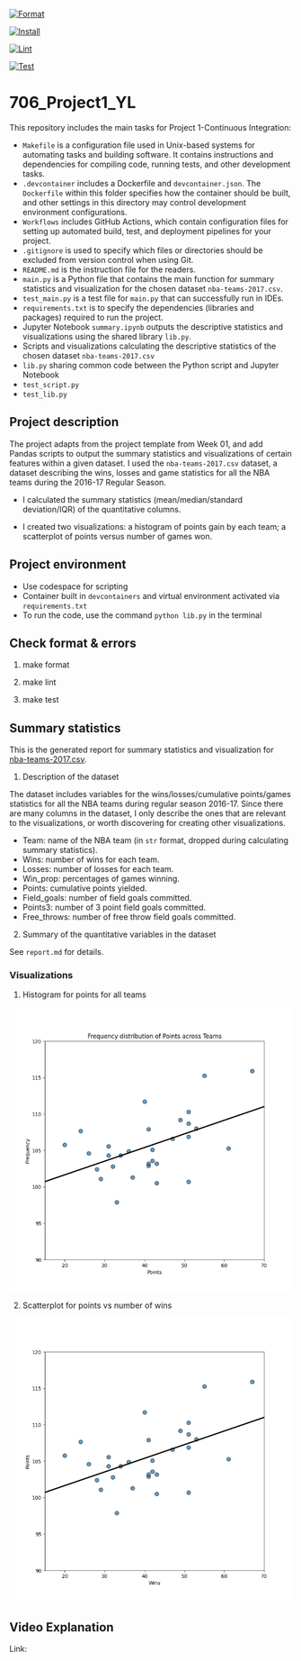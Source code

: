 [![Format](https://github.com/nogibjj/706_Project1_YL/actions/workflows/format.yml/badge.svg)](https://github.com/nogibjj/706_Project1_YL/actions/workflows/format.yml)

[![Install](https://github.com/nogibjj/706_Project1_YL/actions/workflows/install.yml/badge.svg)](https://github.com/nogibjj/706_Project1_YL/actions/workflows/install.yml)

[![Lint](https://github.com/nogibjj/706_Project1_YL/actions/workflows/lint.yml/badge.svg)](https://github.com/nogibjj/706_Project1_YL/actions/workflows/lint.yml)

[![Test](https://github.com/nogibjj/706_Project1_YL/actions/workflows/test.yml/badge.svg)](https://github.com/nogibjj/706_Project1_YL/actions/workflows/test.yml)

# 706_Project1_YL

This repository includes the main tasks for Project 1-Continuous Integration:

* `Makefile` is a configuration file used in Unix-based systems for automating tasks and building software. It contains instructions and dependencies for compiling code, running tests, and other development tasks.
* `.devcontainer` includes a Dockerfile and `devcontainer.json`. The `Dockerfile` within this folder specifies how the container should be built, and other settings in this directory may control development environment configurations.
* `Workflows` includes GitHub Actions, which contain configuration files for setting up automated build, test, and deployment pipelines for your project.
* `.gitignore` is used to specify which files or directories should be excluded from version control when using Git.
* `README.md` is the instruction file for the readers.
* `main.py` is a Python file that contains the main function for summary statistics and visualization for the chosen dataset `nba-teams-2017.csv`.
* `test_main.py`  is a test file for `main.py` that can successfully run in IDEs.
* `requirements.txt` is to specify the dependencies (libraries and packages) required to run the project.
* Jupyter Notebook `summary.ipynb` outputs the descriptive statistics and visualizations using the shared library `lib.py`.
* Scripts and visualizations calculating the descriptive statistics of the chosen dataset `nba-teams-2017.csv`
* `lib.py` sharing common code between the Python script and Jupyter Notebook
* `test_script.py`
* `test_lib.py`

## Project description

The project adapts from the project template from Week 01, and add Pandas scripts to output the summary statistics and visualizations of certain features within a given dataset. I used the `nba-teams-2017.csv` dataset, a dataset describing the wins, losses and game statistics for all the NBA teams during the 2016-17 Regular Season.

* I calculated the summary statistics (mean/median/standard deviation/IQR) of the quantitative columns.

* I created two visualizations: a histogram of points gain by each team; a scatterplot of points versus number of games won.

## Project environment

* Use codespace for scripting
* Container built in `devcontainers` and virtual environment activated via `requirements.txt`
* To run the code, use the command `python lib.py` in the terminal

## Check format & errors

1. make format

2. make lint

3. make test

## Summary statistics

This is the generated report for summary statistics and visualization for [nba-teams-2017.csv](https://github.com/nogibjj/706_Project1_YL/blob/main/nba-teams-2017.csv).

1. Description of the dataset

The dataset includes variables for the wins/losses/cumulative points/games statistics for all the NBA teams during regular season 2016-17. Since there are many columns in the dataset, I only describe the ones that are relevant to the visualizations, or worth discovering for creating other visualizations.

* Team: name of the NBA team (in `str` format, dropped during calculating summary statistics).
* Wins: number of wins for each team.
* Losses: number of losses for each team.
* Win_prop: percentages of games winning.
* Points: cumulative points yielded.
* Field_goals: number of field goals committed.
* Points3: number of 3 point field goals committed.
* Free_throws: number of free throw field goals committed.

2. Summary of the quantitative variables in the dataset

See `report.md` for details.

### Visualizations

1. Histogram for points for all teams

![Alt text](figures/points_hist.png)

2. Scatterplot for points vs number of wins

![Alt text](figures/scatter.png)

## Video Explanation

Link: 